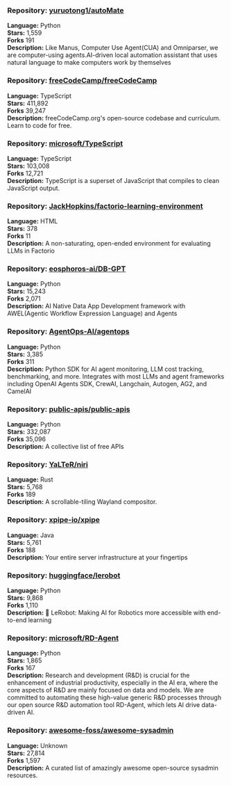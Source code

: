 ### **Repository:** [yuruotong1/autoMate](https://github.com/yuruotong1/autoMate)  

**Language:** Python  
**Stars:** 1,559  
**Forks** 191  
**Description:** Like Manus, Computer Use Agent(CUA) and Omniparser, we are computer-using agents.AI-driven local automation assistant that uses natural language to make computers work by themselves  

### **Repository:** [freeCodeCamp/freeCodeCamp](https://github.com/freeCodeCamp/freeCodeCamp)  

**Language:** TypeScript  
**Stars:** 411,892  
**Forks** 39,247  
**Description:** freeCodeCamp.org's open-source codebase and curriculum. Learn to code for free.  

### **Repository:** [microsoft/TypeScript](https://github.com/microsoft/TypeScript)  

**Language:** TypeScript  
**Stars:** 103,008  
**Forks** 12,721  
**Description:** TypeScript is a superset of JavaScript that compiles to clean JavaScript output.  

### **Repository:** [JackHopkins/factorio-learning-environment](https://github.com/JackHopkins/factorio-learning-environment)  

**Language:** HTML  
**Stars:** 378  
**Forks** 11  
**Description:** A non-saturating, open-ended environment for evaluating LLMs in Factorio  

### **Repository:** [eosphoros-ai/DB-GPT](https://github.com/eosphoros-ai/DB-GPT)  

**Language:** Python  
**Stars:** 15,243  
**Forks** 2,071  
**Description:** AI Native Data App Development framework with AWEL(Agentic Workflow Expression Language) and Agents  

### **Repository:** [AgentOps-AI/agentops](https://github.com/AgentOps-AI/agentops)  

**Language:** Python  
**Stars:** 3,385  
**Forks** 311  
**Description:** Python SDK for AI agent monitoring, LLM cost tracking, benchmarking, and more. Integrates with most LLMs and agent frameworks including OpenAI Agents SDK, CrewAI, Langchain, Autogen, AG2, and CamelAI  

### **Repository:** [public-apis/public-apis](https://github.com/public-apis/public-apis)  

**Language:** Python  
**Stars:** 332,087  
**Forks** 35,096  
**Description:** A collective list of free APIs  

### **Repository:** [YaLTeR/niri](https://github.com/YaLTeR/niri)  

**Language:** Rust  
**Stars:** 5,768  
**Forks** 189  
**Description:** A scrollable-tiling Wayland compositor.  

### **Repository:** [xpipe-io/xpipe](https://github.com/xpipe-io/xpipe)  

**Language:** Java  
**Stars:** 5,761  
**Forks** 188  
**Description:** Your entire server infrastructure at your fingertips  

### **Repository:** [huggingface/lerobot](https://github.com/huggingface/lerobot)  

**Language:** Python  
**Stars:** 9,868  
**Forks** 1,110  
**Description:** 🤗 LeRobot: Making AI for Robotics more accessible with end-to-end learning  

### **Repository:** [microsoft/RD-Agent](https://github.com/microsoft/RD-Agent)  

**Language:** Python  
**Stars:** 1,865  
**Forks** 167  
**Description:** Research and development (R&D) is crucial for the enhancement of industrial productivity, especially in the AI era, where the core aspects of R&D are mainly focused on data and models. We are committed to automating these high-value generic R&D processes through our open source R&D automation tool RD-Agent, which lets AI drive data-driven AI.  

### **Repository:** [awesome-foss/awesome-sysadmin](https://github.com/awesome-foss/awesome-sysadmin)  

**Language:** Unknown  
**Stars:** 27,814  
**Forks** 1,597  
**Description:** A curated list of amazingly awesome open-source sysadmin resources.  

